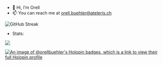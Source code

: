 - 👋 Hi, I’m Orell
- 📫 You can reach me at [orell.buehler@ateleris.ch](mailto:orell.buehler@ateleris.ch)

![GitHub Streak](https://github-streak.orellbuehler.dev?user=OrellBuehler&theme=github-dark-dimmed&hide_border=true&exclude_days=Sun%2CSat)

<!---
OrellBuehler/OrellBuehler is a ✨ special ✨ repository because its `README.md` (this file) appears on your GitHub profile.
You can click the Preview link to take a look at your changes.
--->

- Stats:

![](https://komarev.com/ghpvc/?username=OrellBuehler)

[![An image of @orellbuehler's Holopin badges, which is a link to view their full Holopin profile](https://holopin.me/orellbuehler)](https://holopin.io/@orellbuehler)
